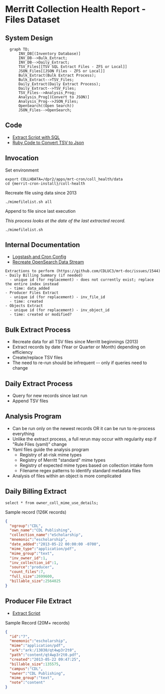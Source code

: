 # Merritt Collection Health Report - Files Dataset

## System Design

```mermaid
  graph TD;
      INV_DB[(Inventory Database)]
      INV_DB-->Bulk_Extract;
      INV_DB-->Daily_Extract;
      TSV_Files[[TSV SQL Extract Files - ZFS or Local]]
      JSON_Files[[JSON Files - ZFS or Local]]
      Bulk_Extract(Bulk Extract Process);
      Bulk_Extract-->TSV_Files;
      Daily_Extract(Daily Extract Process);
      Daily_Extract-->TSV_Files;
      TSV_Files-->Analysis_Prog;
      Analysis_Prog[(Convert to JSON)]
      Analysis_Prog-->JSON_Files;
      OpenSearch((Open Search))
      JSON_Files-->OpenSearch;
```

## Code
- [Extract Script with SQL](mimefilelist.sh)
- [Ruby Code to Convert TSV to Json](mimefilelist.rb)

## Invocation

Set environment
```
export COLLHDATA=/dpr2/apps/mrt-cron/coll_health/data
cd {merrit-cron-install}/coll-health
```

Recreate file using data since 2013
```
./mimefilelist.sh all
```

Append to file since last execution

_This process looks at the date of the last extracted record._
```
./mimefilelist.sh
```

## Internal Documentation

- [Logstash and Cron Config](https://github.com/CDLUC3/uc3-ops-puppet-hiera/blob/main/fqsn/uc3-mrt-batch-prd.yaml)
- [Recreate OpenSearch Data Stream](https://github.com/CDLUC3/mrt-doc-private/blob/main/docs/system-recovery/open-search-dataset-management.md)
```
Extractions to perform (https://github.com/CDLUC3/mrt-doc/issues/1544)
- Daily Billing Summary (if needed)
  - unique id (for replacement) - does not currently exist; replace the entire index instead
  - time: data_added
- Producer Files Extract
  - unique id (for replacement) - inv_file_id
  - time: created
- Objects Extract
  - unique id (for replacement) - inv_object_id
  - time: created or modified?
```

## Bulk Extract Process
- Recreate data for all TSV files since Merritt beginnings (2013)
- Extract records by date (Year or Quarter or Month) depending on efficiency
- Create/replace TSV files
- The need to re-run should be infrequent -- only if queries need to change

## Daily Extract Process
- Query for new records since last run
- Append TSV files

## Analysis Program
- Can be run only on the newest records OR it can be run to re-process everything
- Unlike the extract process, a full rerun may occur with regularity esp if "Rule Files (yaml)" change
- Yaml files guide the analysis program
  - Registry of at-risk mime types
  - Registry of Merritt "standard" mime types
  - Registry of expected mime types based on collection intake form
  - Filename regex patterns to identify standard metadata files
- Analysis of files within an object is more complicated

## Daily Billing Extract
```
select * from owner_coll_mime_use_details;
```

Sample record (126K records)
```json
{
  "ogroup":"CDL",
  "own_name":"CDL Publishing",
  "collection_name":"eScholarship",
  "mnemonic":"escholarship",
  "date_added":"2013-05-22 00:00:00 -0700",
  "mime_type":"application/pdf",
  "mime_group":"text",
  "inv_owner_id":1,
  "inv_collection_id":1,
  "source":"producer",
  "count_files":7,
  "full_size":2699600,
  "billable_size":2564025
}
```

## Producer File Extract
- [Extract Script](mimefilelist.sh)

Sample Record (20M+ records)
```json
{
  "id":"7",
  "mnemonic":"escholarship",
  "mime":"application/pdf",
  "ark":"ark:/13030/qt4wp3r2t0",
  "path":"content/qt4wp3r2t0.pdf",
  "created":"2013-05-22 09:47:25",
  "billable_size":135575,
  "campus":"CDL",
  "owner":"CDL Publishing",
  "mime_group":"text",
  "note":"content"
}
```
